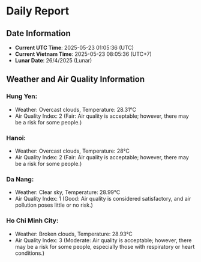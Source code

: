 # Daily Report
## Date Information
- **Current UTC Time**: 2025-05-23 01:05:36 (UTC)
- **Current Vietnam Time**: 2025-05-23 08:05:36 (UTC+7)
- **Lunar Date**: 26/4/2025 (Lunar)

## Weather and Air Quality Information

### Hung Yen:
- Weather: Overcast clouds, Temperature: 28.31°C
- Air Quality Index: 2 (Fair: Air quality is acceptable; however, there may be a risk for some people.)

### Hanoi:
- Weather: Overcast clouds, Temperature: 28°C
- Air Quality Index: 2 (Fair: Air quality is acceptable; however, there may be a risk for some people.)

### Da Nang:
- Weather: Clear sky, Temperature: 28.99°C
- Air Quality Index: 1 (Good: Air quality is considered satisfactory, and air pollution poses little or no risk.)

### Ho Chi Minh City:
- Weather: Broken clouds, Temperature: 28.93°C
- Air Quality Index: 3 (Moderate: Air quality is acceptable; however, there may be a risk for some people, especially those with respiratory or heart conditions.)

